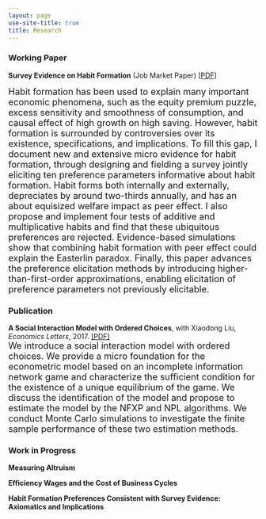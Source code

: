 ```yaml
---
layout: page
use-site-title: true
title: Research
---
```


### Working Paper
**Survey Evidence on Habit Formation** (Job Market Paper) [[PDF]](/research/habit_survey/survey_evidence_on_habit_formation.pdf)  

<font size="4">Habit formation has been used to explain many important economic phenomena, such as the equity premium puzzle, excess sensitivity and smoothness of consumption, and causal effect of high growth on high saving. However, habit formation is surrounded by controversies over its existence, specifications, and implications. To fill this gap, I document new and extensive micro evidence for habit formation, through designing and fielding a survey jointly eliciting ten preference parameters informative about habit formation. Habit forms both internally and externally, depreciates by around two-thirds annually, and has an about equisized welfare impact as peer effect. I also propose and implement four tests of additive and multiplicative habits and find that these ubiquitous preferences are rejected. Evidence-based simulations show that combining habit formation with peer effect could explain the Easterlin paradox. Finally, this paper advances the preference elicitation methods by introducing higher-than-first-order approximations, enabling elicitation of preference parameters not previously elicitable.</font>

### Publication
**A Social Interaction Model with Ordered Choices**, with Xiaodong Liu, *Economics Letters*, 2017. [[PDF]](/research/ordered_choice/social_interactions_with_ordered_choices.pdf)  
<font size="4">We introduce a social interaction model with ordered choices. We provide a micro foundation
for the econometric model based on an incomplete information network game and characterize the sufficient condition for the existence of a unique equilibrium of the game. We discuss the identification of the model and propose to estimate the model by the NFXP and NPL algorithms. We conduct Monte Carlo simulations to investigate the finite sample performance of these two estimation methods.</font>

### Work in Progress

**Measuring Altruism**

**Efficiency Wages and the Cost of Business Cycles**

**Habit Formation Preferences Consistent with Survey Evidence: Axiomatics and Implications**



